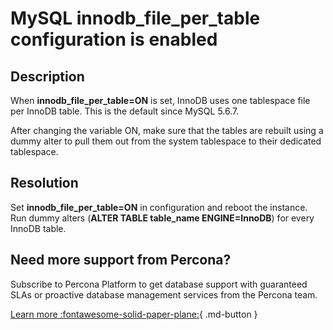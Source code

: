# MySQL innodb_file_per_table configuration is enabled

## Description

When **innodb_file_per_table=ON** is set, InnoDB uses one tablespace file per InnoDB table. This is the default since MySQL 5.6.7. 

After changing the variable ON, make sure that the tables are rebuilt using a dummy alter to pull them out from the system tablespace to their dedicated tablespace.

## Resolution

Set **innodb_file_per_table=ON** in configuration and reboot the instance.
Run dummy alters (**ALTER TABLE table_name ENGINE=InnoDB**) for every InnoDB table.

## Need more support from Percona?

Subscribe to Percona Platform to get database support with guaranteed SLAs or proactive database management services from the Percona team.

[Learn more :fontawesome-solid-paper-plane:](https://per.co.na/subscribe){ .md-button }
